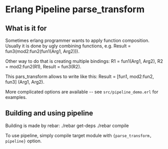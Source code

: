 Erlang Pipeline parse\_transform
=============================

What is it for
---------------------
Sometimes erlang programmer wants to apply function composition.
Usually it is done by ugly combining functions, e.g.
    Result = fun3(mod2:fun2(fun1(Arg1, Arg2))).

Other way to do that is creating multiple bindings:
    R1 = fun1(Arg1, Arg2),
    R2 = mod2:fun2(R1),
    Result = fun3(R2).

This pars\_transform allows to write like this:
    Result = [fun1, mod2:fun2, fun3] (Arg1, Arg2).

More complicated options are available -- see `src/pipeline_demo.erl` for examples.


Building and using pipeline
-----------------------
Building is made by rebar:
    ./rebar get-deps
    ./rebar compile

To use pipeline, simply compile target module with `{parse_transform, pipeline}` option.
